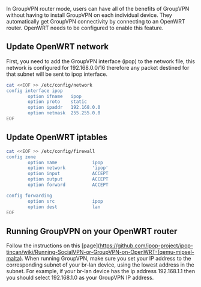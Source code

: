 In GroupVPN router mode, users can have all of the benefits of GroupVPN
without having to install GroupVPN on each individual device. They 
automatically get GroupVPN connectivity by connecting to an OpenWRT 
router. OpenWRT needs to be configured to enable this feature.

## Update OpenWRT network

First, you need to add the GroupVPN interface (ipop) to the network file,
this network is configured for 192.168.0.0/16 therefore any packet destined
for that subnet will be sent to ipop interface.

```bash
cat <<EOF >> /etc/config/network
config interface ipop
        option ifname   ipop
        option proto    static
        option ipaddr   192.168.0.0
        option netmask  255.255.0.0
EOF
```

## Update OpenWRT iptables

```bash
cat <<EOF >> /etc/config/firewall
config zone
        option name             ipop
        option network          'ipop'
        option input            ACCEPT
        option output           ACCEPT
        option forward          ACCEPT

config forwarding
        option src              ipop
        option dest             lan
EOF
```

## Running GroupVPN on your OpenWRT router
Follow the instructions on this [page](https://github.com/ipop-project/ipop-tincan/wiki/Running-SocialVPN-or-GroupVPN-on-OpenWRT-(qemu-mipsel-malta).
When running GroupVPN, make sure you set your IP address to the corresponding
subnet of your br-lan device, using the lowest address in the subnet. For 
example, if your br-lan device has the ip address 192.168.1.1 then you should
select 192.168.1.0 as your GroupVPN IP address.
